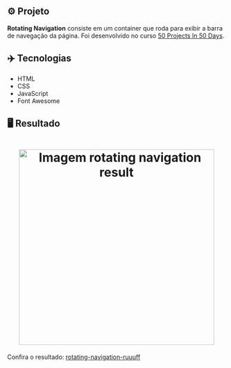 ## ⚙️ Projeto
**Rotating Navigation** consiste em um container que roda para exibir a barra de navegação da página. Foi desenvolvido no curso <a href="https://www.udemy.com/share/103Pv2AEcYdFxQQXUH">50 Projects In 50 Days</a>.

## ✈️ Tecnologias
- HTML
- CSS
- JavaScript
- Font Awesome

## 🖥️ Resultado
<h1 align="center">
  <img alt="Imagem rotating navigation result" src="https://i.imgur.com/6mqJbFS.png" width="450px"> 
</h1>
Confira o resultado: <a href="https://rotating-navigation-ruuuff.netlify.app">rotating-navigation-ruuuff</a>